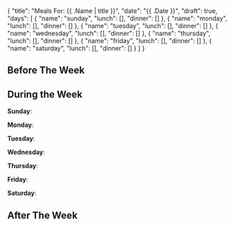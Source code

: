 {
    "title": "Meals For: {{ .Name | title }}",
    "date": "{{ .Date }}",
    "draft": true,
    "days": [
        {
            "name": "sunday",
            "lunch": [],
            "dinner": []
        },
        {
            "name": "monday",
            "lunch": [],
            "dinner": []
        },
        {
            "name": "tuesday",
            "lunch": [],
            "dinner": []
        },
        {
            "name": "wednesday",
            "lunch": [],
            "dinner": []
        },
        {
            "name": "thursday",
            "lunch": [],
            "dinner": []
        },
        {
            "name": "friday",
            "lunch": [],
            "dinner": []
        },
        {
            "name": "saturday",
            "lunch": [],
            "dinner": []
        }
    ]
}

## Before The Week



## During the Week

**Sunday**: 

**Monday**: 

**Tuesday**: 

**Wednesday**: 

**Thursday**: 

**Friday**: 

**Saturday**:


## After The Week
